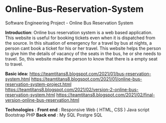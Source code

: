 # Online-Bus-Reservation-System
Software Engineering Project - Online Bus Reservation System

**Introduction**:
 Online bus reservation system is a web based application. 
 This website is useful for booking tickets even when it is dispatched from the source.
 In this situation of emergency for a travel by bus at nights, a person cant book a ticket for his or her travel. 
 This website helps the person to give him the details of vacancy of the seats in the bus, he or she needs to travel.
 So, this website make the person to know that there is a empty seat to travel.
 
 **Basic idea:**
  https://teamtitans8.blogspot.com/2021/01/bus-reservation-system.html
  https://teamtitans8.blogspot.com/2021/01/online-bus-reservation-system-project.html
  https://teamtitans8.blogspot.com/2021/02/version-2-online-bus-reservation-system.html
  https://teamtitans8.blogspot.com/2021/02/final-version-online-bus-reservation.html

 
 
 **Technologies** :
**Front end** : 
Responsive Web ( HTML, CSS )
Java script
Bootstrap
PHP
**Back end** : 
My SQL 
Postgre SQL

